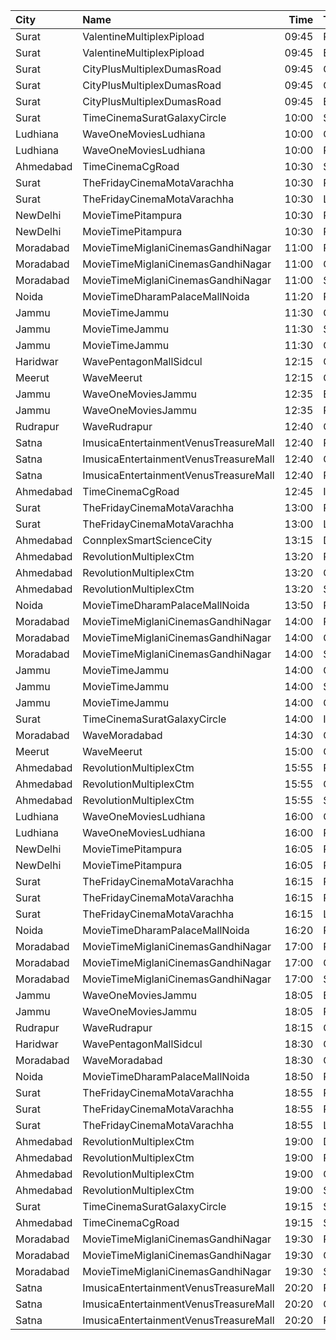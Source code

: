 | City      | Name                                  |  Time | Type               |  Price | Capacity | Booked |
| :-------- | :------------------------------------ | ----: | :----------------- | -----: | -------: | -----: |
| Surat     | ValentineMultiplexPipload             | 09:45 | Royal              |    90₹ |      105 |      0 |
| Surat     | ValentineMultiplexPipload             | 09:45 | Executive          |   110₹ |      130 |     18 |
| Surat     | CityPlusMultiplexDumasRoad            | 09:45 | GoldStar           |    80₹ |       10 |      0 |
| Surat     | CityPlusMultiplexDumasRoad            | 09:45 | Gold               |   100₹ |       10 |      0 |
| Surat     | CityPlusMultiplexDumasRoad            | 09:45 | Executive          |   300₹ |       10 |      0 |
| Surat     | TimeCinemaSuratGalaxyCircle           | 10:00 | Standard130        |   130₹ |       96 |      0 |
| Ludhiana  | WaveOneMoviesLudhiana                 | 10:00 | Classic            |   120₹ |       42 |      0 |
| Ludhiana  | WaveOneMoviesLudhiana                 | 10:00 | Premium            |   130₹ |       59 |      4 |
| Ahmedabad | TimeCinemaCgRoad                      | 10:30 | Standard180        |   180₹ |      108 |      8 |
| Surat     | TheFridayCinemaMotaVarachha           | 10:30 | PushBackSeat       |   150₹ |      119 |      2 |
| Surat     | TheFridayCinemaMotaVarachha           | 10:30 | Lounger            |   150₹ |      119 |      2 |
| NewDelhi  | MovieTimePitampura                    | 10:30 | Platinum           |    99₹ |       87 |      0 |
| NewDelhi  | MovieTimePitampura                    | 10:30 | Premier            |    99₹ |       19 |      0 |
| Moradabad | MovieTimeMiglaniCinemasGandhiNagar    | 11:00 | Platinum           |   299₹ |       20 |      6 |
| Moradabad | MovieTimeMiglaniCinemasGandhiNagar    | 11:00 | Gold               |   149₹ |      174 |      9 |
| Moradabad | MovieTimeMiglaniCinemasGandhiNagar    | 11:00 | Silver             |   149₹ |       92 |      0 |
| Noida     | MovieTimeDharamPalaceMallNoida        | 11:20 | Premium            |    99₹ |      175 |     92 |
| Jammu     | MovieTimeJammu                        | 11:30 | Gold               |   160₹ |       18 |     11 |
| Jammu     | MovieTimeJammu                        | 11:30 | Silver             |   140₹ |       39 |     14 |
| Jammu     | MovieTimeJammu                        | 11:30 | Classic            |   120₹ |       73 |     73 |
| Haridwar  | WavePentagonMallSidcul                | 12:15 | Classic            |   150₹ |      100 |      2 |
| Meerut    | WaveMeerut                            | 12:15 | Classic            |   150₹ |       91 |      2 |
| Jammu     | WaveOneMoviesJammu                    | 12:35 | Executive          |   250₹ |       42 |      2 |
| Jammu     | WaveOneMoviesJammu                    | 12:35 | Premium            |   250₹ |       14 |      0 |
| Rudrapur  | WaveRudrapur                          | 12:40 | Classic            |   150₹ |       97 |      0 |
| Satna     | ImusicaEntertainmentVenusTreasureMall | 12:40 | RedCarpet          |    80₹ |       98 |      4 |
| Satna     | ImusicaEntertainmentVenusTreasureMall | 12:40 | Gold               |    80₹ |       42 |      0 |
| Satna     | ImusicaEntertainmentVenusTreasureMall | 12:40 | Royal              |   200₹ |        8 |      0 |
| Ahmedabad | TimeCinemaCgRoad                      | 12:45 | Infinity1000       | 1,000₹ |       12 |      0 |
| Surat     | TheFridayCinemaMotaVarachha           | 13:00 | PushBackSeat       |   150₹ |      119 |      2 |
| Surat     | TheFridayCinemaMotaVarachha           | 13:00 | Lounger            |   150₹ |      119 |      2 |
| Ahmedabad | ConnplexSmartScienceCity              | 13:15 | DuoSeats1For2Admit |   400₹ |      100 |      0 |
| Ahmedabad | RevolutionMultiplexCtm                | 13:20 | PlatinumClass      |   180₹ |      100 |      0 |
| Ahmedabad | RevolutionMultiplexCtm                | 13:20 | GoldenClass        |   160₹ |      100 |      0 |
| Ahmedabad | RevolutionMultiplexCtm                | 13:20 | SilverClass        |   140₹ |      100 |      0 |
| Noida     | MovieTimeDharamPalaceMallNoida        | 13:50 | Premium            |    99₹ |      175 |     95 |
| Moradabad | MovieTimeMiglaniCinemasGandhiNagar    | 14:00 | Platinum           |   299₹ |       20 |      2 |
| Moradabad | MovieTimeMiglaniCinemasGandhiNagar    | 14:00 | Gold               |   149₹ |      174 |      2 |
| Moradabad | MovieTimeMiglaniCinemasGandhiNagar    | 14:00 | Silver             |   149₹ |       92 |      0 |
| Jammu     | MovieTimeJammu                        | 14:00 | Gold               |   160₹ |       18 |     11 |
| Jammu     | MovieTimeJammu                        | 14:00 | Silver             |   140₹ |       39 |     14 |
| Jammu     | MovieTimeJammu                        | 14:00 | Classic            |   120₹ |       73 |     73 |
| Surat     | TimeCinemaSuratGalaxyCircle           | 14:00 | Infinity300        |   300₹ |       22 |      0 |
| Moradabad | WaveMoradabad                         | 14:30 | Classic            |   150₹ |      159 |      2 |
| Meerut    | WaveMeerut                            | 15:00 | Classic            |   150₹ |       91 |      2 |
| Ahmedabad | RevolutionMultiplexCtm                | 15:55 | PlatinumClass      |   180₹ |      100 |      0 |
| Ahmedabad | RevolutionMultiplexCtm                | 15:55 | GoldenClass        |   160₹ |      100 |      0 |
| Ahmedabad | RevolutionMultiplexCtm                | 15:55 | SilverClass        |   140₹ |      100 |      0 |
| Ludhiana  | WaveOneMoviesLudhiana                 | 16:00 | Classic            |   150₹ |       42 |      0 |
| Ludhiana  | WaveOneMoviesLudhiana                 | 16:00 | Premium            |   160₹ |       59 |      0 |
| NewDelhi  | MovieTimePitampura                    | 16:05 | Platinum           |    99₹ |       87 |      7 |
| NewDelhi  | MovieTimePitampura                    | 16:05 | Premier            |    99₹ |       19 |      0 |
| Surat     | TheFridayCinemaMotaVarachha           | 16:15 | Recliner           |   200₹ |       81 |      0 |
| Surat     | TheFridayCinemaMotaVarachha           | 16:15 | PushBackSeat       |   150₹ |       81 |      0 |
| Surat     | TheFridayCinemaMotaVarachha           | 16:15 | Lounger            |   150₹ |       81 |      0 |
| Noida     | MovieTimeDharamPalaceMallNoida        | 16:20 | Premium            |    99₹ |      175 |     92 |
| Moradabad | MovieTimeMiglaniCinemasGandhiNagar    | 17:00 | Platinum           |   299₹ |       20 |      0 |
| Moradabad | MovieTimeMiglaniCinemasGandhiNagar    | 17:00 | Gold               |   149₹ |      174 |      5 |
| Moradabad | MovieTimeMiglaniCinemasGandhiNagar    | 17:00 | Silver             |   149₹ |       92 |      0 |
| Jammu     | WaveOneMoviesJammu                    | 18:05 | Executive          |   250₹ |       42 |      4 |
| Jammu     | WaveOneMoviesJammu                    | 18:05 | Premium            |   250₹ |       14 |      2 |
| Rudrapur  | WaveRudrapur                          | 18:15 | Classic            |   150₹ |       97 |      2 |
| Haridwar  | WavePentagonMallSidcul                | 18:30 | Classic            |   150₹ |      100 |      0 |
| Moradabad | WaveMoradabad                         | 18:30 | Classic            |   150₹ |      103 |      2 |
| Noida     | MovieTimeDharamPalaceMallNoida        | 18:50 | Premium            |    99₹ |      175 |     89 |
| Surat     | TheFridayCinemaMotaVarachha           | 18:55 | Recliner           |   250₹ |       81 |      0 |
| Surat     | TheFridayCinemaMotaVarachha           | 18:55 | PushBackSeat       |   200₹ |       81 |      0 |
| Surat     | TheFridayCinemaMotaVarachha           | 18:55 | Lounger            |   200₹ |       81 |      0 |
| Ahmedabad | RevolutionMultiplexCtm                | 19:00 | Diamond            |   250₹ |      100 |      0 |
| Ahmedabad | RevolutionMultiplexCtm                | 19:00 | PlatinumClass      |   180₹ |      100 |      0 |
| Ahmedabad | RevolutionMultiplexCtm                | 19:00 | GoldenClass        |   160₹ |      100 |      0 |
| Ahmedabad | RevolutionMultiplexCtm                | 19:00 | SilverClass        |   140₹ |      100 |      0 |
| Surat     | TimeCinemaSuratGalaxyCircle           | 19:15 | Standard220        |   220₹ |       96 |      0 |
| Ahmedabad | TimeCinemaCgRoad                      | 19:15 | Standard260        |   260₹ |      108 |      8 |
| Moradabad | MovieTimeMiglaniCinemasGandhiNagar    | 19:30 | Platinum           |   299₹ |       20 |      0 |
| Moradabad | MovieTimeMiglaniCinemasGandhiNagar    | 19:30 | Gold               |   149₹ |      174 |      7 |
| Moradabad | MovieTimeMiglaniCinemasGandhiNagar    | 19:30 | Silver             |   149₹ |       92 |      0 |
| Satna     | ImusicaEntertainmentVenusTreasureMall | 20:20 | RedCarpet          |    80₹ |       98 |      0 |
| Satna     | ImusicaEntertainmentVenusTreasureMall | 20:20 | Gold               |    80₹ |       42 |      0 |
| Satna     | ImusicaEntertainmentVenusTreasureMall | 20:20 | Royal              |   200₹ |        8 |      0 |